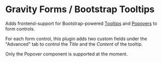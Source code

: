 Gravity Forms / Bootstrap Tooltips
==================================

Adds frontend-support for Bootstrap-powered [Tooltips](http://getbootstrap.com/javascript/#tooltips) and [Popovers](http://getbootstrap.com/javascript/#popovers) to form controls.

For each form control, this plugin adds two custom fields under the "Advanced" tab to control the *Title* and the *Content* of the tooltip.

Only the Popover component is supported at the moment.
